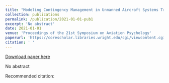 ```yaml
---
title: "Modeling Contingency Management in Unmanned Aircraft Systems Traffic Management"
collection: publications
permalink: /publication/2021-01-01-pub1
excerpt: 'No abstract'
date: 2021-01-01
venue: 'Proceedings of the 21st Symposium on Aviation Psychology'
paperurl: 'https://corescholar.libraries.wright.edu/cgi/viewcontent.cgi?article=1008&context=isap_2021'
citation: ' '
---
```


<a href='https://corescholar.libraries.wright.edu/cgi/viewcontent.cgi?article=1008&context=isap_2021'>Download paper here</a>

No abstract

Recommended citation:  